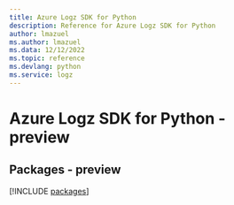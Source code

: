 ```yaml
---
title: Azure Logz SDK for Python
description: Reference for Azure Logz SDK for Python
author: lmazuel
ms.author: lmazuel
ms.data: 12/12/2022
ms.topic: reference
ms.devlang: python
ms.service: logz
---
```

# Azure Logz SDK for Python - preview
## Packages - preview
[!INCLUDE [packages](logz-index.md)]